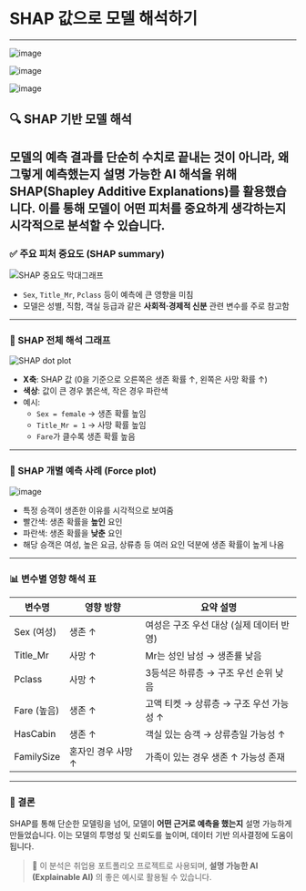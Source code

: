 # SHAP 값으로 모델 해석하기
---


![image](https://github.com/user-attachments/assets/53555db3-9816-4c35-bc2a-7763a4020cf4)


![image](https://github.com/user-attachments/assets/430319e2-5ab7-4d8f-8880-a93ce4241283)


![image](https://github.com/user-attachments/assets/a881aa31-794c-4b24-aeda-a5ef0bd9affa)


## 🔍 SHAP 기반 모델 해석
모델의 예측 결과를 단순히 수치로 끝내는 것이 아니라, **왜 그렇게 예측했는지** 설명 가능한 AI 해석을 위해 SHAP(Shapley Additive Explanations)를 활용했습니다. 이를 통해 모델이 어떤 피처를 중요하게 생각하는지 시각적으로 분석할 수 있습니다.
---
### ✅ 주요 피처 중요도 (SHAP summary)
![SHAP 중요도 막대그래프](https://github.com/user-attachments/assets/430319e2-5ab7-4d8f-8880-a93ce4241283)
- `Sex`, `Title_Mr`, `Pclass` 등이 예측에 큰 영향을 미침
- 모델은 성별, 직함, 객실 등급과 같은 **사회적·경제적 신분** 관련 변수를 주로 참고함
---
### 🔵 SHAP 전체 해석 그래프
![SHAP dot plot](https://github.com/user-attachments/assets/a881aa31-794c-4b24-aeda-a5ef0bd9affa)
- **X축**: SHAP 값 (0을 기준으로 오른쪽은 생존 확률 ↑, 왼쪽은 사망 확률 ↑)
- **색상**: 값이 큰 경우 붉은색, 작은 경우 파란색
- 예시:
  - `Sex = female` → 생존 확률 높임
  - `Title_Mr = 1` → 사망 확률 높임
  - `Fare`가 클수록 생존 확률 높음
---
### 🎯 SHAP 개별 예측 사례 (Force plot)
![image](https://github.com/user-attachments/assets/8b28a413-e6fc-46e9-9145-a7e44278d899)
- 특정 승객이 생존한 이유를 시각적으로 보여줌
- 빨간색: 생존 확률을 **높인** 요인
- 파란색: 생존 확률을 **낮춘** 요인
- 해당 승객은 여성, 높은 요금, 상류층 등 여러 요인 덕분에 생존 확률이 높게 나옴
---
### 📊 변수별 영향 해석 표
| 변수명        | 영향 방향         | 요약 설명                                       |
|---------------|------------------|------------------------------------------------|
| Sex (여성)    | 생존 ↑            | 여성은 구조 우선 대상 (실제 데이터 반영)       |
| Title_Mr      | 사망 ↑            | Mr는 성인 남성 → 생존률 낮음                   |
| Pclass        | 사망 ↑            | 3등석은 하류층 → 구조 우선 순위 낮음           |
| Fare (높음)   | 생존 ↑            | 고액 티켓 → 상류층 → 구조 우선 가능성 ↑         |
| HasCabin      | 생존 ↑            | 객실 있는 승객 → 상류층일 가능성 ↑             |
| FamilySize    | 혼자인 경우 사망 ↑ | 가족이 있는 경우 생존 ↑ 가능성 존재            |
---
### 🧠 결론
SHAP를 통해 단순한 모델링을 넘어, 모델이 **어떤 근거로 예측을 했는지** 설명 가능하게 만들었습니다. 이는 모델의 투명성 및 신뢰도를 높이며, 데이터 기반 의사결정에 도움이 됩니다.
> 📂 이 분석은 취업용 포트폴리오 프로젝트로 사용되며, **설명 가능한 AI (Explainable AI)** 의 좋은 예시로 활용될 수 있습니다.
